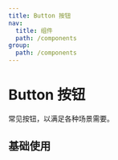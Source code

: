 ```yaml
---
title: Button 按钮
nav:
  title: 组件
  path: /components
group:
  path: /components
---
```


# Button 按钮

常见按钮，以满足各种场景需要。

## 基础使用

<code src="./demos/index.tsx" />

<API></API>
